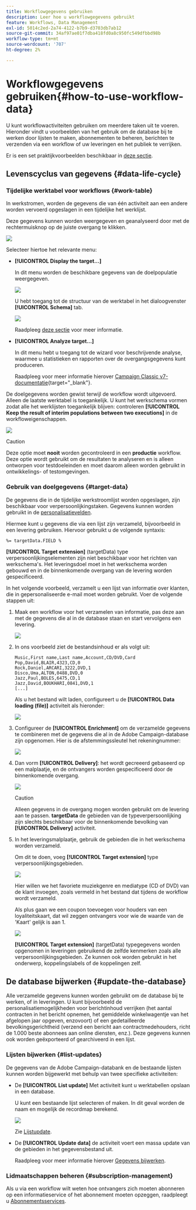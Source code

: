 ```yaml
---
title: Workflowgegevens gebruiken
description: Leer hoe u workflowgegevens gebruikt
feature: Workflows, Data Management
exl-id: 5014c2ed-2a74-4122-b7b9-d3703db7ab12
source-git-commit: 34af97ae01f7dba418fd0a8c950fc549dfbbd98b
workflow-type: tm+mt
source-wordcount: '707'
ht-degree: 2%

---
```


# Workflowgegevens gebruiken{#how-to-use-workflow-data}

U kunt workflowactiviteiten gebruiken om meerdere taken uit te voeren. Hieronder vindt u voorbeelden van het gebruik om de database bij te werken door lijsten te maken, abonnementen te beheren, berichten te verzenden via een workflow of uw leveringen en het publiek te verrijken.

Er is een set praktijkvoorbeelden beschikbaar in [deze sectie](workflow-use-cases.md).

## Levenscyclus van gegevens {#data-life-cycle}

### Tijdelijke werktabel voor workflows {#work-table}

In werkstromen, worden de gegevens die van één activiteit aan een andere worden vervoerd opgeslagen in een tijdelijke het werklijst.

Deze gegevens kunnen worden weergegeven en geanalyseerd door met de rechtermuisknop op de juiste overgang te klikken.

![](assets/wf-right-click-analyze.png)

Selecteer hiertoe het relevante menu:

* **[!UICONTROL Display the target...]**

   In dit menu worden de beschikbare gegevens van de doelpopulatie weergegeven.

   ![](assets/wf-right-click-display.png)

   U hebt toegang tot de structuur van de werktabel in het dialoogvenster **[!UICONTROL Schema]** tab.

   ![](assets/wf-right-click-schema.png)

   Raadpleeg [deze sectie](monitor-workflow-execution.md#worktables-and-workflow-schema) voor meer informatie.

* **[!UICONTROL Analyze target...]**

   In dit menu hebt u toegang tot de wizard voor beschrijvende analyse, waarmee u statistieken en rapporten over de overgangsgegevens kunt produceren.

   Raadpleeg voor meer informatie hierover [Campaign Classic v7-documentatie](https://experienceleague.adobe.com/docs/campaign-classic/using/reporting/analyzing-populations/about-descriptive-analysis.html){target="_blank"}.

De doelgegevens worden gewist terwijl de workflow wordt uitgevoerd. Alleen de laatste werktabel is toegankelijk. U kunt het werkschema vormen zodat alle het werklijsten toegankelijk blijven: controleren **[!UICONTROL Keep the result of interim populations between two executions]** in de workfloweigenschappen.

![](assets/wf-purge-data-option.png)

>[!CAUTION]
>
>Deze optie moet **nooit** worden gecontroleerd in een **productie** workflow. Deze optie wordt gebruikt om de resultaten te analyseren en is alleen ontworpen voor testdoeleinden en moet daarom alleen worden gebruikt in ontwikkelings- of testomgevingen.


### Gebruik van doelgegevens {#target-data}

De gegevens die in de tijdelijke werkstroomlijst worden opgeslagen, zijn beschikbaar voor verpersoonlijkingstaken. Gegevens kunnen worden gebruikt in de [personalisatievelden](../../v8/send/personalization-fields.md).

Hiermee kunt u gegevens die via een lijst zijn verzameld, bijvoorbeeld in een levering gebruiken. Hiervoor gebruikt u de volgende syntaxis:

```
%= targetData.FIELD %
```

**[!UICONTROL Target extension]** (targetData) type verpersoonlijkingselementen zijn niet beschikbaar voor het richten van werkschema&#39;s. Het leveringsdoel moet in het werkschema worden gebouwd en in de binnenkomende overgang van de levering worden gespecificeerd.

In het volgende voorbeeld, verzamelt u een lijst van informatie over klanten, die in gepersonaliseerde e-mail moet worden gebruikt. Voer de volgende stappen uit:

1. Maak een workflow voor het verzamelen van informatie, pas deze aan met de gegevens die al in de database staan en start vervolgens een levering.

   ![](assets/wf-targetdata-sample-1.png)

1. In ons voorbeeld ziet de bestandsinhoud er als volgt uit:

   ```
   Music,First name,Last name,Account,CD/DVD,Card
   Pop,David,BLAIR,4323,CD,0
   Rock,Daniel,ARCARI,3222,DVD,1
   Disco,Uma,ALTON,0488,DVD,0
   Jazz,Paul,BOLES,6475,CD,1
   Jazz,David,BOUKHARI,0841,DVD,1
   [...]
   ```

   Als u het bestand wilt laden, configureert u de **[!UICONTROL Data loading (file)]** activiteit als hieronder:

   ![](assets/wf-targetdata-sample-2.png)

1. Configureer de **[!UICONTROL Enrichment]** om de verzamelde gegevens te combineren met de gegevens die al in de Adobe Campaign-database zijn opgenomen. Hier is de afstemmingssleutel het rekeningnummer:

   ![](assets/wf-targetdata-sample-3.png)

1. Dan vorm **[!UICONTROL Delivery]**: het wordt gecreeerd gebaseerd op een malplaatje, en de ontvangers worden gespecificeerd door de binnenkomende overgang.

   ![](assets/wf-targetdata-sample-4.png)

   >[!CAUTION]
   >
   >Alleen gegevens in de overgang mogen worden gebruikt om de levering aan te passen. **targetData** de gebieden van de typeverpersoonlijking zijn slechts beschikbaar voor de binnenkomende bevolking van **[!UICONTROL Delivery]** activiteit.

1. In het leveringsmalplaatje, gebruik de gebieden die in het werkschema worden verzameld.

   Om dit te doen, voeg **[!UICONTROL Target extension]** type verpersoonlijkingsgebieden.

   ![](assets/wf-targetdata-sample-5.png)

   Hier willen we het favoriete muziekgenre en mediatype (CD of DVD) van de klant invoegen, zoals vermeld in het bestand dat tijdens de workflow wordt verzameld.

   Als plus gaan we een coupon toevoegen voor houders van een loyaliteitskaart, dat wil zeggen ontvangers voor wie de waarde van de &#39;Kaart&#39; gelijk is aan 1.

   ![](assets/wf-targetdata-sample-6.png)

   **[!UICONTROL Target extension]** (targetData) typegegevens worden opgenomen in leveringen gebruikend de zelfde kenmerken zoals alle verpersoonlijkingsgebieden. Ze kunnen ook worden gebruikt in het onderwerp, koppelingslabels of de koppelingen zelf.


## De database bijwerken {#update-the-database}

Alle verzamelde gegevens kunnen worden gebruikt om de database bij te werken, of in leveringen. U kunt bijvoorbeeld de personalisatiemogelijkheden voor berichtinhoud verrijken (het aantal contracten in het bericht opnemen, het gemiddelde winkelwagentje van het afgelopen jaar opgeven, enzovoort) of een gedetailleerde bevolkingsgerichtheid (verzend een bericht aan contractmedehouders, richt de 1.000 beste abonnees aan online diensten, enz.). Deze gegevens kunnen ook worden geëxporteerd of gearchiveerd in een lijst.

### Lijsten bijwerken  {#list-updates}

De gegevens van de Adobe Campaign-databank en de bestaande lijsten kunnen worden bijgewerkt met behulp van twee specifieke activiteiten:

* De **[!UICONTROL List update]** Met activiteit kunt u werktabellen opslaan in een database.

   U kunt een bestaande lijst selecteren of maken. In dit geval worden de naam en mogelijk de recordmap berekend.

   ![](assets/s_user_create_list.png)

   Zie [Lijstupdate](list-update.md).

* De **[!UICONTROL Update data]** de activiteit voert een massa update van de gebieden in het gegevensbestand uit.

   Raadpleeg voor meer informatie hierover [Gegevens bijwerken](update-data.md).

### Lidmaatschappen beheren {#subscription-management}

Als u via een workflow wilt weten hoe ontvangers zich moeten abonneren op een informatieservice of het abonnement moeten opzeggen, raadpleegt u [Abonnementsservices](subscription-services.md).
